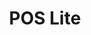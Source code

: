 ---
layout: post
title: "POS Lite"
description: "Bookkeeping app for small & medium scale businesses"
image: "pos-lite/pos-lite-hero.png"
tags: [branding]

partials:
  
  - name    : section-image-full-width
    image   : pos-lite/pos-lite-hero.png
    alt     : full-width-image

  - name    : section-content
    columns :
        - column      : col-md-8 col-sm-12
          heading     : About
          description : |
            POS Lite is a complete account management app, built for small and medium scale businesses. This app caters to almost all your business needs so you can easily replace it with your physical Bahi Khata/Khata Book/Len den or Ledger.  It is 100% Safe, Secure and reliable, completely free and works offline. So you don’t have to worry about losing your sales data or internet connectivity.
          website     : https://play.google.com/store/apps/details?id=com.skyinnolabs.poslite&hl=en_US
  - name    : section-quote
    class   : bg_gray text-center
    columns :
        - column      : col-md-6 col-12 mx-auto
          quote       : |
            So far the feedback from the users have been good. And there are already more than 100+ active users. 
          description : |
            A detailed case study is coming out soon. Still want to have a look? 
          link        : mailto:niranjangupta.jun3@gmail.com
          link-text   : Get in touch

---